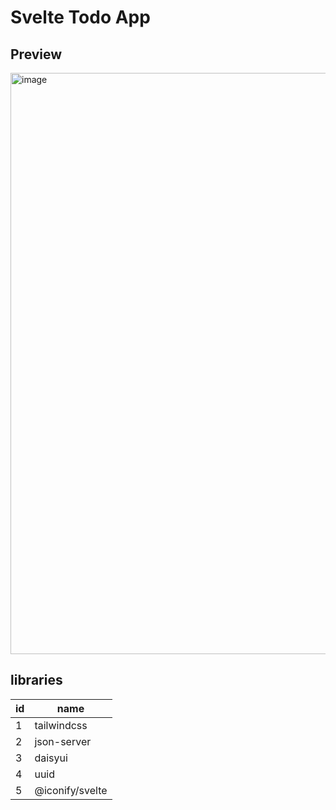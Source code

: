 # Svelte Todo App

## Preview
<img width="930" alt="image" src="https://github.com/NEARworld/svelte-todo/assets/102969108/f9739a05-e919-42e0-bd0c-f3e7ba3a9ad1">

## libraries
| id | name |
| --- | --- |
| 1 | tailwindcss |
| 2 | json-server |
| 3 | daisyui |
| 4 | uuid |
| 5 | @iconify/svelte |
